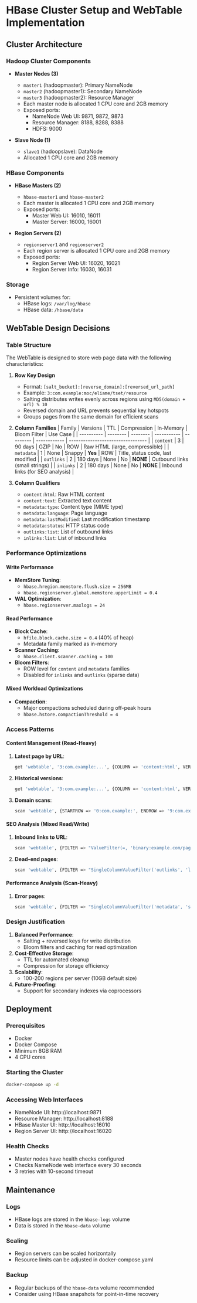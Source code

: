 # HBase Cluster Setup and WebTable Implementation

## Cluster Architecture

### Hadoop Cluster Components
- **Master Nodes (3)**
  - `master1` (hadoopmaster): Primary NameNode
  - `master2` (hadoopmaster1): Secondary NameNode
  - `master3` (hadoopmaster2): Resource Manager
  - Each master node is allocated 1 CPU core and 2GB memory
  - Exposed ports:
    - NameNode Web UI: 9871, 9872, 9873
    - Resource Manager: 8188, 8288, 8388
    - HDFS: 9000

- **Slave Node (1)**
  - `slave1` (hadoopslave): DataNode
  - Allocated 1 CPU core and 2GB memory

### HBase Components
- **HBase Masters (2)**
  - `hbase-master1` and `hbase-master2`
  - Each master is allocated 1 CPU core and 2GB memory
  - Exposed ports:
    - Master Web UI: 16010, 16011
    - Master Server: 16000, 16001

- **Region Servers (2)**
  - `regionserver1` and `regionserver2`
  - Each region server is allocated 1 CPU core and 2GB memory
  - Exposed ports:
    - Region Server Web UI: 16020, 16021
    - Region Server Info: 16030, 16031

### Storage
- Persistent volumes for:
  - HBase logs: `/var/log/hbase`
  - HBase data: `/hbase/data`

## WebTable Design Decisions

### Table Structure
The WebTable is designed to store web page data with the following characteristics:

1. **Row Key Design**
   - Format: `[salt_bucket]:[reverse_domain]:[reversed_url_path]`
   - Example: `3:com.example:moc/eliame/tset/resource`
   - Salting distributes writes evenly across regions using `MD5(domain + url) % 10`
   - Reversed domain and URL prevents sequential key hotspots
   - Groups pages from the same domain for efficient scans

2. **Column Families**
   | Family     | Versions | TTL      | Compression | In-Memory | Bloom Filter | Use Case                          |
   | ---------- | -------- | -------- | ----------- | --------- | ------------ | --------------------------------- |
   | `content`  | 3        | 90 days  | GZIP        | No        | ROW          | Raw HTML (large, compressible)    |
   | `metadata` | 1        | None     | Snappy      | **Yes**   | ROW          | Title, status code, last modified |
   | `outlinks` | 2        | 180 days | None        | No        | **NONE**     | Outbound links (small strings)    |
   | `inlinks`  | 2        | 180 days | None        | No        | **NONE**     | Inbound links (for SEO analysis)  |

3. **Column Qualifiers**
   - `content:html`: Raw HTML content
   - `content:text`: Extracted text content
   - `metadata:type`: Content type (MIME type)
   - `metadata:language`: Page language
   - `metadata:lastModified`: Last modification timestamp
   - `metadata:status`: HTTP status code
   - `outlinks:list`: List of outbound links
   - `inlinks:list`: List of inbound links

### Performance Optimizations

#### Write Performance
- **MemStore Tuning**:
  - `hbase.hregion.memstore.flush.size = 256MB`
  - `hbase.regionserver.global.memstore.upperLimit = 0.4`
- **WAL Optimization**:
  - `hbase.regionserver.maxlogs = 24`

#### Read Performance
- **Block Cache**:
  - `hfile.block.cache.size = 0.4` (40% of heap)
  - Metadata family marked as in-memory
- **Scanner Caching**:
  - `hbase.client.scanner.caching = 100`
- **Bloom Filters**:
  - ROW level for `content` and `metadata` families
  - Disabled for `inlinks` and `outlinks` (sparse data)

#### Mixed Workload Optimizations
- **Compaction**:
  - Major compactions scheduled during off-peak hours
  - `hbase.hstore.compactionThreshold = 4`

### Access Patterns

#### Content Management (Read-Heavy)
1. **Latest page by URL**:
   ```bash
   get 'webtable', '3:com.example:...', {COLUMN => 'content:html', VERSIONS => 1}
   ```

2. **Historical versions**:
   ```bash
   get 'webtable', '3:com.example:...', {COLUMN => 'content:html', VERSIONS => 3}
   ```

3. **Domain scans**:
   ```bash
   scan 'webtable', {STARTROW => '0:com.example:', ENDROW => '9:com.example;'}
   ```

#### SEO Analysis (Mixed Read/Write)
1. **Inbound links to URL**:
   ```bash
   scan 'webtable', {FILTER => "ValueFilter(=, 'binary:example.com/page1') AND ColumnPrefixFilter('inlinks:')"}
   ```

2. **Dead-end pages**:
   ```bash
   scan 'webtable', {FILTER => "SingleColumnValueFilter('outlinks', 'list', =, 'binary:')"}
   ```

#### Performance Analysis (Scan-Heavy)
1. **Error pages**:
   ```bash
   scan 'webtable', {FILTER => "SingleColumnValueFilter('metadata', 'status', =, 'binary:404')"}
   ```

### Design Justification
1. **Balanced Performance**:
   - Salting + reversed keys for write distribution
   - Bloom filters and caching for read optimization
2. **Cost-Effective Storage**:
   - TTL for automated cleanup
   - Compression for storage efficiency
3. **Scalability**:
   - 100-200 regions per server (10GB default size)
4. **Future-Proofing**:
   - Support for secondary indexes via coprocessors

## Deployment

### Prerequisites
- Docker
- Docker Compose
- Minimum 8GB RAM
- 4 CPU cores

### Starting the Cluster
```bash
docker-compose up -d
```

### Accessing Web Interfaces
- NameNode UI: http://localhost:9871
- Resource Manager: http://localhost:8188
- HBase Master UI: http://localhost:16010
- Region Server UI: http://localhost:16020

### Health Checks
- Master nodes have health checks configured
- Checks NameNode web interface every 30 seconds
- 3 retries with 10-second timeout

## Maintenance

### Logs
- HBase logs are stored in the `hbase-logs` volume
- Data is stored in the `hbase-data` volume

### Scaling
- Region servers can be scaled horizontally
- Resource limits can be adjusted in docker-compose.yaml

### Backup
- Regular backups of the `hbase-data` volume recommended
- Consider using HBase snapshots for point-in-time recovery 
